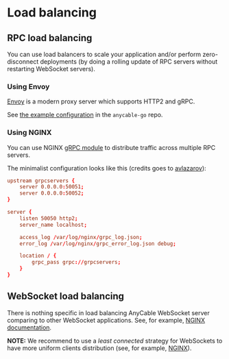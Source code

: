 # Load balancing

## RPC load balancing

You can use load balancers to scale your application and/or perform zero-disconnect deployments (by doing a rolling update of RPC servers without restarting WebSocket servers).

### Using Envoy

[Envoy](https://envoyproxy.io) is a modern proxy server which supports HTTP2 and gRPC.

See [the example configuration](https://github.com/anycable/anycable-go/tree/master/etc/envoy) in the `anycable-go` repo.

### Using NGINX

You can use NGINX [gRPC module](http://nginx.org/en/docs/http/ngx_http_grpc_module.html) to distribute traffic across multiple RPC servers.

The minimalist configuration looks like this (credits goes to [avlazarov](https://gist.github.com/avlazarov/9503c23d81c75f760e14b30e38847356#file-grpc-confe)):

```conf
upstream grpcservers {
    server 0.0.0.0:50051;
    server 0.0.0.0:50052;
}

server {
    listen 50050 http2;
    server_name localhost;

    access_log /var/log/nginx/grpc_log.json;
    error_log /var/log/nginx/grpc_error_log.json debug;

    location / {
        grpc_pass grpc://grpcservers;
    }
}
```

## WebSocket load balancing

There is nothing specific in load balancing AnyCable WebSocket server comparing to other WebSocket applications. See, for example, [NGINX documentation](https://www.nginx.com/blog/websocket-nginx/).

**NOTE:** We recommend to use a _least connected_ strategy for WebSockets to have more uniform clients distribution (see, for example, [NGINX](http://nginx.org/en/docs/http/load_balancing.html#nginx_load_balancing_with_least_connected)).

<!-- TODO: add demos -->
